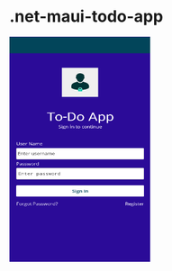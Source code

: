 # .net-maui-todo-app
<img align="left" src="https://github.com/BusraYorulmaz/.net-maui-todo-app/blob/main/ScreenShoots/screen1.png" width="250" height="400" />
